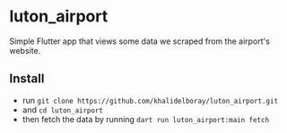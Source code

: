 # luton_airport

Simple Flutter app that views some data we scraped from the airport's website.

## Install

* run `git clone https://github.com/khalidelboray/luton_airport.git`
* and `cd luton_airport`
* then fetch the data by running `dart run luton_airport:main fetch`